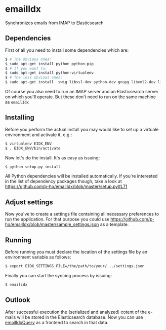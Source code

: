# emailIdx
Synchronizes emails from IMAP to Elasticsearch

## Dependencies
First of all you need to install some dependencies which are:
```bash
$ # The obvious ones:
$ sudo apt-get install python python-pip
$ # If you want to:
$ sudo apt-get install python-virtualenv
$ # The less obvious ones:
$ sudo apt-get install  swig libssl-dev python-dev gnupg libxml2-dev libxslt1-dev
```

Of course you also need to run an IMAP server and an Elasticsearch server on which you'll operate.
But these don't need to run on the same machine as `emailIdx`

## Installing
Before you perform the actual install you may would like to set up a virtuale environment and activate it, e.g.:
```bash
$ virtualenv EIDX_ENV
$ . EIDX_ENV/bin/activate
```
Now let's do the install. It's as easy as issuing:
```bash
$ python setup.py install
```
All Python dependencies will be installed automatically. If you're interested in the list of dependency packages though, take a look at https://github.com/p-ho/emailIdx/blob/master/setup.py#L71

## Adjust settings
Now you've to create a settings file containing all necessary preferences to run the application.
For that purpose you could use https://github.com/p-ho/emailIdx/blob/master/sample_settings.json as a template.

## Running
Before running you must declare the location of the settings file by an environment variable as follows:
```bash
$ export EIDX_SETTINGS_FILE=/the/path/to/your/.../settings.json
```
Finally you can start the syncing process by issuing:
```bash
$ emailidx
```

## Outlook
After successful execution the (serialized and analyzed) cotent of the e-mails will be stored in the Elasticsearch database.
Now you can use [emailIdxQuery](https://github.com/p-ho/emailIdxQuery) as a frontend to search in that data.

